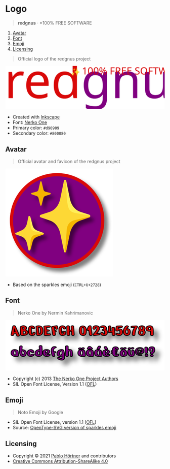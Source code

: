 <!--
  SPDX-FileCopyrightText: 2021 Pablo Hörtner
  SPDX-License-Identifier: AGPL-3.0-or-later

  Copyright © 2021 by Pablo Hörtner <redtux@pm.me>. All rights reserved.
  You can find the AGPL v3.0 here: https://www.gnu.org/licenses/agpl-3.0
  Attribution required if you use these markdown files for your projects.
-->

# Logo

> **redgnus** · *100% FREE SOFTWARE

1. [Avatar](#avatar)
2. [Font](#font)
3. [Emoji](#emoji)
4. [Licensing](#licensing)

> Official logo of the redgnus project

![redgnus logo](logo.svg)

- Created with [Inkscape](http://www.inkscape.org/)
- Font: [Nerko One](https://fonts.google.com/specimen/Nerko+One)
- Primary color: `#d90909`
- Secondary color: `#800080`

## Avatar

> Official avatar and favicon of the redgnus project

![redgnus avatar](avatar.svg)

- Based on the sparkles emoji (`CTRL+U+2728`)

## Font

> Nerko One by Nermin Kahrimanovic

![Nerko One Specimen](font-specimen.svg)

- Copyright (c) 2013 [The Nerko One Project Authors](https://github.com/nermink99/Nerko/)
- SIL Open Font License, Version 1.1 ([OFL](https://github.com/nermink99/Nerko/blob/master/OFL.txt))

## Emoji

> Noto Emoji by Google

- SIL Open Font License, version 1.1 ([OFL](https://github.com/google/fonts/blob/main/ofl/notosans/OFL.txt))
- Source: [OpenType-SVG version of sparkles emoji](https://github.com/adobe-fonts/noto-emoji-svg/blob/master/svg/u2728.svg)

## Licensing

- Copyright © 2021 [Pablo Hörtner](https://redtux.github.io/) and contributors
- [Creative Commons Attribution-ShareAlike 4.0][CC-BY-SA-4.0]

<!-- References -->
[CC-BY-SA-4.0]: https://spdx.org/licenses/CC-BY-SA-4.0 "CC BY-SA 4.0 License"
